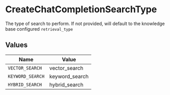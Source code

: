 # CreateChatCompletionSearchType

The type of search to perform. If not provided, will default to the knowledge base configured `retrieval_type`


## Values

| Name             | Value            |
| ---------------- | ---------------- |
| `VECTOR_SEARCH`  | vector_search    |
| `KEYWORD_SEARCH` | keyword_search   |
| `HYBRID_SEARCH`  | hybrid_search    |